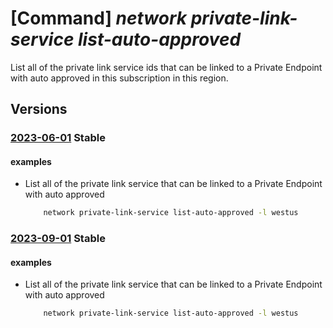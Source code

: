 # [Command] _network private-link-service list-auto-approved_

List all of the private link service ids that can be linked to a Private Endpoint with auto approved in this subscription in this region.

## Versions

### [2023-06-01](/Resources/mgmt-plane/L3N1YnNjcmlwdGlvbnMve30vcHJvdmlkZXJzL21pY3Jvc29mdC5uZXR3b3JrL2xvY2F0aW9ucy97fS9hdXRvYXBwcm92ZWRwcml2YXRlbGlua3NlcnZpY2Vz/2023-06-01.xml) **Stable**

<!-- mgmt-plane /subscriptions/{}/providers/microsoft.network/locations/{}/autoapprovedprivatelinkservices 2023-06-01 -->
<!-- mgmt-plane /subscriptions/{}/resourcegroups/{}/providers/microsoft.network/locations/{}/autoapprovedprivatelinkservices 2023-06-01 -->

#### examples

- List all of the private link service that can be linked to a Private Endpoint with auto approved
    ```bash
        network private-link-service list-auto-approved -l westus
    ```

### [2023-09-01](/Resources/mgmt-plane/L3N1YnNjcmlwdGlvbnMve30vcHJvdmlkZXJzL21pY3Jvc29mdC5uZXR3b3JrL2xvY2F0aW9ucy97fS9hdXRvYXBwcm92ZWRwcml2YXRlbGlua3NlcnZpY2Vz/2023-09-01.xml) **Stable**

<!-- mgmt-plane /subscriptions/{}/providers/microsoft.network/locations/{}/autoapprovedprivatelinkservices 2023-09-01 -->
<!-- mgmt-plane /subscriptions/{}/resourcegroups/{}/providers/microsoft.network/locations/{}/autoapprovedprivatelinkservices 2023-09-01 -->

#### examples

- List all of the private link service that can be linked to a Private Endpoint with auto approved
    ```bash
        network private-link-service list-auto-approved -l westus
    ```
